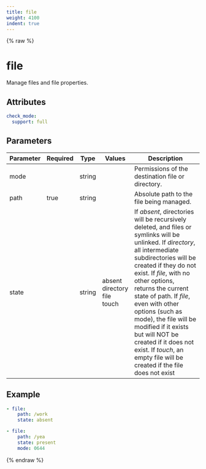```yaml
---
title: file
weight: 4100
indent: true
---
```


{% raw %}
# file

Manage files and file properties.

## Attributes

```yaml
check_mode:
  support: full
```

## Parameters

| Parameter | Required | Type   | Values                               | Description                                                                                                                                                                                                                                                                                                                                                                                                                                                           |
|-----------|----------|--------|--------------------------------------|-----------------------------------------------------------------------------------------------------------------------------------------------------------------------------------------------------------------------------------------------------------------------------------------------------------------------------------------------------------------------------------------------------------------------------------------------------------------------|
| mode      |          | string |                                      | Permissions of the destination file or directory.                                                                                                                                                                                                                                                                                                                                                                                                                     |
| path      | true     | string |                                      | Absolute path to the file being managed.                                                                                                                                                                                                                                                                                                                                                                                                                              |
| state     |          | string | absent<br>directory<br>file<br>touch | If _absent_, directories will be recursively deleted, and files or symlinks will be unlinked. If _directory_, all intermediate subdirectories will be created if they do not exist. If _file_, with no other options, returns the current state of path. If _file_, even with other options (such as mode), the file will be modified if it exists but will NOT be created if it does not exist. If _touch_, an empty file will be created if the file does not exist |

## Example

```yaml
- file:
    path: /work
    state: absent

- file:
    path: /yea
    state: present
    mode: 0644
```

{% endraw %}